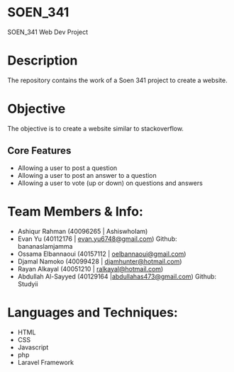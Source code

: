 # SOEN_341
SOEN_341 Web Dev Project


# Description
The repository contains the work of a Soen 341 project to create a website.

# Objective
The objective is to create a website similar to stackoverflow.

## Core Features
* Allowing a user to post a question
* Allowing a user to post an answer to a question
* Allowing a user to vote (up or down) on questions and answers


# Team Members & Info:

* Ashiqur Rahman      (40096265 | AshiswhoIam) 
* Evan Yu             (40112176 | evan.yu6748@gmail.com) Github: bananaslamjamma
* Ossama Elbannaoui   (40157112 | oelbannaoui@gmail.com)
* Djamal Namoko       (40099428 | djamhunter@hotmail.com)
* Rayan Alkayal       (40051210 | ralkayal@hotmail.com)
* Abdullah Al-Sayyed  (40129164 |abdullahas473@gmail.com) Github: Studyii


# Languages and Techniques:

* HTML
* CSS
* Javascript
* php
* Laravel Framework
